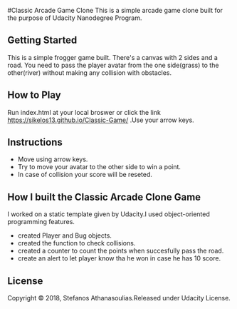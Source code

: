 #Classic Arcade Game Clone
This is a simple arcade game clone built for the purpose of Udacity Nanodegree Program.

## Getting Started
This is a simple frogger game built. There's a canvas with 2 sides and a road. You need to pass the player avatar from the one side(grass) to the other(river) without making any collision with obstacles.

## How to Play
Run index.html at your local broswer or click the link https://sikelos13.github.io/Classic-Game/ 
.Use your arrow keys.

## Instructions
* Move using arrow keys.
* Try to move your avatar to the other side to win a point.
* In case of collision your score will be reseted.

## How I built the Classic Arcade Clone Game
I worked on a static template given by Udacity.I used object-oriented programming features.
* created Player and Bug objects.
* created the function to check collisions.
* created a counter to count the points when succesfully pass the road.
* create an alert to let player know tha he won in case he has 10 score.

## License
Copyright © 2018, Stefanos Athanasoulias.Released under Udacity License.

